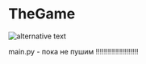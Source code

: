 # TheGame

![alternative text](http://www.plantuml.com/plantuml/proxy?cache=no&src=https://raw.githubusercontent.com/lameRER/TheGame/diagram/diagram.puml)

main.py - пока не пушим
!!!!!!!!!!!!!!!!!!!!!
